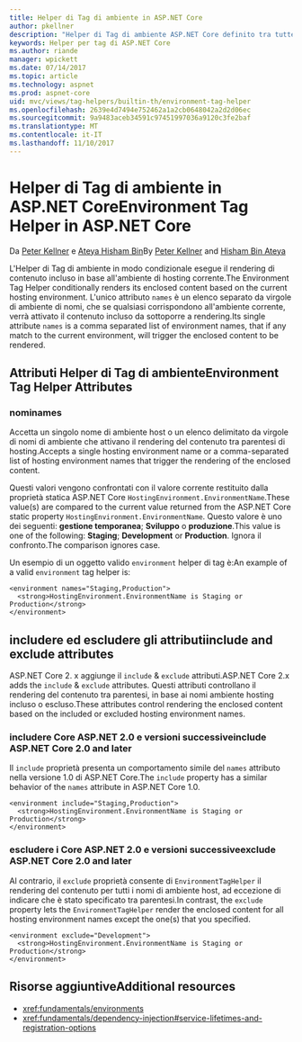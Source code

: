 ```yaml
---
title: Helper di Tag di ambiente in ASP.NET Core
author: pkellner
description: "Helper di Tag di ambiente ASP.NET Core definito tra tutte le proprietà"
keywords: Helper per tag di ASP.NET Core
ms.author: riande
manager: wpickett
ms.date: 07/14/2017
ms.topic: article
ms.technology: aspnet
ms.prod: aspnet-core
uid: mvc/views/tag-helpers/builtin-th/environment-tag-helper
ms.openlocfilehash: 2639e4d7494e752462a1a2cb0648042a2d2d06ec
ms.sourcegitcommit: 9a9483aceb34591c97451997036a9120c3fe2baf
ms.translationtype: MT
ms.contentlocale: it-IT
ms.lasthandoff: 11/10/2017
---
```

# <a name="environment-tag-helper-in-aspnet-core"></a><span data-ttu-id="1c742-104">Helper di Tag di ambiente in ASP.NET Core</span><span class="sxs-lookup"><span data-stu-id="1c742-104">Environment Tag Helper in ASP.NET Core</span></span>

<span data-ttu-id="1c742-105">Da [Peter Kellner](http://peterkellner.net) e [Ateya Hisham Bin](https://twitter.com/hishambinateya)</span><span class="sxs-lookup"><span data-stu-id="1c742-105">By [Peter Kellner](http://peterkellner.net) and [Hisham Bin Ateya](https://twitter.com/hishambinateya)</span></span>

<span data-ttu-id="1c742-106">L'Helper di Tag di ambiente in modo condizionale esegue il rendering di contenuto incluso in base all'ambiente di hosting corrente.</span><span class="sxs-lookup"><span data-stu-id="1c742-106">The Environment Tag Helper conditionally renders its enclosed content based on the current hosting environment.</span></span> <span data-ttu-id="1c742-107">L'unico attributo `names` è un elenco separato da virgole di ambiente di nomi, che se qualsiasi corrispondono all'ambiente corrente, verrà attivato il contenuto incluso da sottoporre a rendering.</span><span class="sxs-lookup"><span data-stu-id="1c742-107">Its single attribute `names` is a comma separated list of environment names, that if any match to the current environment, will trigger the enclosed content to be rendered.</span></span>

## <a name="environment-tag-helper-attributes"></a><span data-ttu-id="1c742-108">Attributi Helper di Tag di ambiente</span><span class="sxs-lookup"><span data-stu-id="1c742-108">Environment Tag Helper Attributes</span></span>

### <a name="names"></a><span data-ttu-id="1c742-109">nomi</span><span class="sxs-lookup"><span data-stu-id="1c742-109">names</span></span>

<span data-ttu-id="1c742-110">Accetta un singolo nome di ambiente host o un elenco delimitato da virgole di nomi di ambiente che attivano il rendering del contenuto tra parentesi di hosting.</span><span class="sxs-lookup"><span data-stu-id="1c742-110">Accepts a single hosting environment name or a comma-separated list of hosting environment names that trigger the rendering of the enclosed content.</span></span>

<span data-ttu-id="1c742-111">Questi valori vengono confrontati con il valore corrente restituito dalla proprietà statica ASP.NET Core `HostingEnvironment.EnvironmentName`.</span><span class="sxs-lookup"><span data-stu-id="1c742-111">These value(s) are compared to the current value returned from the ASP.NET Core static property `HostingEnvironment.EnvironmentName`.</span></span>  <span data-ttu-id="1c742-112">Questo valore è uno dei seguenti: **gestione temporanea**; **Sviluppo** o **produzione**.</span><span class="sxs-lookup"><span data-stu-id="1c742-112">This value is one of the following: **Staging**; **Development** or **Production**.</span></span> <span data-ttu-id="1c742-113">Ignora il confronto.</span><span class="sxs-lookup"><span data-stu-id="1c742-113">The comparison ignores case.</span></span>

<span data-ttu-id="1c742-114">Un esempio di un oggetto valido `environment` helper di tag è:</span><span class="sxs-lookup"><span data-stu-id="1c742-114">An example of a valid `environment` tag helper is:</span></span>

```cshtml
<environment names="Staging,Production">
  <strong>HostingEnvironment.EnvironmentName is Staging or Production</strong>
</environment>
```

## <a name="include-and-exclude-attributes"></a><span data-ttu-id="1c742-115">includere ed escludere gli attributi</span><span class="sxs-lookup"><span data-stu-id="1c742-115">include and exclude attributes</span></span>

<span data-ttu-id="1c742-116">ASP.NET Core 2. x aggiunge il `include`  &  `exclude` attributi.</span><span class="sxs-lookup"><span data-stu-id="1c742-116">ASP.NET Core 2.x adds the `include` & `exclude` attributes.</span></span> <span data-ttu-id="1c742-117">Questi attributi controllano il rendering del contenuto tra parentesi, in base ai nomi ambiente hosting incluso o escluso.</span><span class="sxs-lookup"><span data-stu-id="1c742-117">These attributes control rendering the enclosed content based on the included or excluded hosting environment names.</span></span>

### <a name="include-aspnet-core-20-and-later"></a><span data-ttu-id="1c742-118">includere Core ASP.NET 2.0 e versioni successive</span><span class="sxs-lookup"><span data-stu-id="1c742-118">include ASP.NET Core 2.0 and later</span></span>

<span data-ttu-id="1c742-119">Il `include` proprietà presenta un comportamento simile del `names` attributo nella versione 1.0 di ASP.NET Core.</span><span class="sxs-lookup"><span data-stu-id="1c742-119">The `include` property has a similar behavior of the `names` attribute in ASP.NET Core 1.0.</span></span>

```cshtml
<environment include="Staging,Production">
  <strong>HostingEnvironment.EnvironmentName is Staging or Production</strong>
</environment>
```

### <a name="exclude-aspnet-core-20-and-later"></a><span data-ttu-id="1c742-120">escludere i Core ASP.NET 2.0 e versioni successive</span><span class="sxs-lookup"><span data-stu-id="1c742-120">exclude ASP.NET Core 2.0 and later</span></span>

<span data-ttu-id="1c742-121">Al contrario, il `exclude` proprietà consente di `EnvironmentTagHelper` il rendering del contenuto per tutti i nomi di ambiente host, ad eccezione di indicare che è stato specificato tra parentesi.</span><span class="sxs-lookup"><span data-stu-id="1c742-121">In contrast, the `exclude` property lets the `EnvironmentTagHelper` render the enclosed content for all hosting environment names except the one(s) that you specified.</span></span>

```cshtml
<environment exclude="Development">
  <strong>HostingEnvironment.EnvironmentName is Staging or Production</strong>
</environment>
```

## <a name="additional-resources"></a><span data-ttu-id="1c742-122">Risorse aggiuntive</span><span class="sxs-lookup"><span data-stu-id="1c742-122">Additional resources</span></span>

* <xref:fundamentals/environments>
* <xref:fundamentals/dependency-injection#service-lifetimes-and-registration-options>
